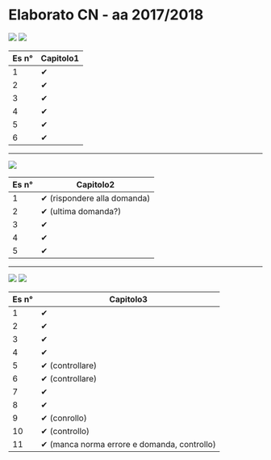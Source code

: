 # Elaborato CN - aa 2017/2018

<img src="assets/esercizielaborato_cap1/esercizielaborato_cap1-1.jpg">
<img src="assets/esercizielaborato_cap1/esercizielaborato_cap1-2.jpg">

| Es n° | Capitolo1 |
| ----- | --------- |
| 1     | ✔         |
| 2     | ✔         |
| 3     | ✔         |
| 4     | ✔         |
| 5     | ✔         |
| 6     | ✔         |

<hr>

<img src="assets/esercizielaborato_cap2/esercizielaborato_cap2-1.jpg">

| Es n° | Capitolo2                   |
| ----- | --------------------------- |
| 1     | ✔ (rispondere alla domanda) |
| 2     | ✔ (ultima domanda?)         |
| 3     | ✔                           |
| 4     | ✔                           |
| 5     | ✔                           |

<hr>

<img src="assets/esercizielaborato_cap3/esercizielaborato_cap3-1.jpg">
<img src="assets/esercizielaborato_cap3/esercizielaborato_cap3-2.jpg">

| Es n° | Capitolo3                                   |
| ----- | ------------------------------------------- |
| 1     | ✔                                           |
| 2     | ✔                                           |
| 3     | ✔                                           |
| 4     | ✔                                           |
| 5     | ✔ (controllare)                             |
| 6     | ✔ (controllare)                             |
| 7     | ✔                                           |
| 8     | ✔                                           |
| 9     | ✔ (conrollo)                                |
| 10    | ✔ (controllo)                               |
| 11    | ✔ (manca norma errore e domanda, controllo) |
